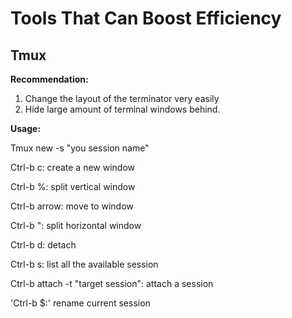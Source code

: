 # Tools That Can Boost Efficiency

## Tmux
**Recommendation:**

1. Change the layout of the terminator very easily
2. Hide large amount of terminal windows behind.

**Usage:**

Tmux new -s "you session name"

Ctrl-b c: create a new window

Ctrl-b %: split vertical window 

Ctrl-b arrow: move to window

Ctrl-b ": split horizontal window

Ctrl-b d: detach

Ctrl-b s: list all the available session

Ctrl-b attach -t "target session": attach a session

'Ctrl-b $:' rename current session

